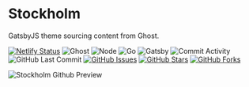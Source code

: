 # Stockholm

GatsbyJS theme sourcing content from Ghost.

[![Netlify Status](https://api.netlify.com/api/v1/badges/efe12261-c4b4-498c-b74a-ba438133c252/deploy-status)](https://app.netlify.com/sites/sleepy-shirley-d61a1e/deploys)
![Ghost](https://img.shields.io/badge/Ghost-^v4.0.0-lightgrey.svg?longCache=true&style=flat-square&logo=ghost&logoColor=white&colorB=656c82&colorA=4c566a)
![Node](https://img.shields.io/badge/NodeJS-v^14.0.0-green.svg?longCache=true&style=flat-square&logo=node.js&logoColor=white&colorB=a3be8c&colorA=4c566a)
![Go](https://img.shields.io/badge/Go-1.15-blue.svg?logo=go&longCache=true&logoColor=white&colorB=88C0D0&style=flat-square&colorA=4c566a)
![Gatsby](https://img.shields.io/badge/Gatsby-v^3.2.0-red.svg?longCache=true&style=flat-square&logo=Gatsby&logoColor=white&colorA=4c566a&colorB=b48ead)
![Commit Activity](https://img.shields.io/github/commit-activity/month/toddbirchard/stockholm?style=flat-square&colorB=ebcb8b&colorA=4c566a&logo=GitHub)
![GitHub Last Commit](https://img.shields.io/github/last-commit/google/skia.svg?style=flat-square&colorA=4c566a&colorB=a3be8c&logo=GitHub)
[![GitHub Issues](https://img.shields.io/github/issues/toddbirchard/stockholm.svg?style=flat-square&colorB=ebcb8b&colorA=4c566a&logo=GitHub)](https://github.com/toddbirchard/stockholm/issues)
[![GitHub Stars](https://img.shields.io/github/stars/toddbirchard/stockholm.svg?style=flat-square&colorB=ebcb8b&colorA=4c566a&logo=GitHub)](https://github.com/toddbirchard/stockholm/stargazers)
[![GitHub Forks](https://img.shields.io/github/forks/toddbirchard/stockholm.svg?style=flat-square&colorA=4c566a&colorB=ebcb8b&logo=GitHub)](https://github.com/toddbirchard/stockholm/network)

![Stockholm Github Preview](https://github.com/toddbirchard/stockholm/blob/main/.github/stockholm_2021@2x.jpg)
